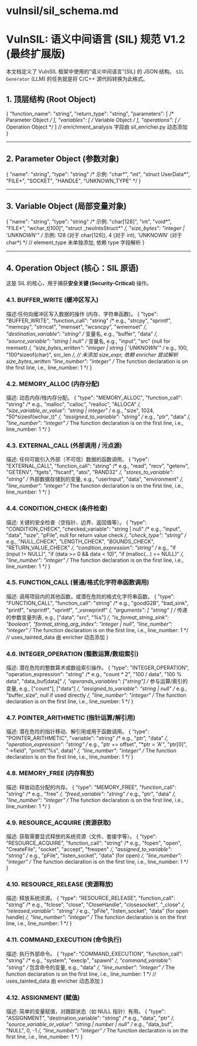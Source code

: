 # vulnsil/sil_schema.md

# VulnSIL: 语义中间语言 (SIL) 规范 V1.2 (最终扩展版)

本文档定义了 VulnSIL 框架中使用的“语义中间语言”(SIL) 的 JSON 结构。
`SIL Generator` (LLM) 的任务就是将 C/C++ 源代码转换为此格式。

## 1. 顶层结构 (Root Object)
{
  "function_name": "string",
  "return_type": "string",
  "parameters": [ /* Parameter Object */ ],
  "variables": [ /* Variable Object */ ],
  "operations": [ /* Operation Object */ ]
  // enrichment_analysis 字段由 sil_enricher.py 动态添加
}

---
## 2. Parameter Object (参数对象)
{
  "name": "string",
  "type": "string" 
  /* 示例: "char*", "int", "struct UserData*", "FILE*", "SOCKET", "HANDLE", "UNKNOWN_TYPE" */
}

---
## 3. Variable Object (局部变量对象)
{
  "name": "string",
  "type": "string" 
  /* 示例: "char[128]", "int", "void*", "FILE*", "wchar_t[100]", "struct _twoIntsStruct*" */,
  "size_bytes": "integer | 'UNKNOWN'" 
  /* 示例: 128 (对于 char[128]), 4 (对于 int), 'UNKNOWN' (对于 char*) */
  // element_type 未单独添加, 依赖 type 字段解析
}

---
## 4. Operation Object (核心：SIL 原语)

这是 SIL 的核心，用于捕获**安全关键 (Security-Critical)** 操作。

### 4.1. BUFFER_WRITE (缓冲区写入)
描述:任何向缓冲区写入数据的操作 (内存、字符串函数)。
{
    "type": "BUFFER_WRITE",
    "function_call": "string" /* e.g., "strcpy", "sprintf", "memcpy", "strncat", "memset", "wcsncpy", "wmemset" */,
    "destination_variable": "string" /* 变量名, e.g., "buffer", "data" */,
    "source_variable": "string | null" /* 变量名, e.g., "input", "src" (null for memset) */,
    "size_bytes_written": "integer | string | 'UNKNOWN'" /* e.g., 100, "100*sizeof(char)", src_len */,
    // 未添加 size_expr, 依赖 enricher 尝试解析 size_bytes_written
    "line_number": "integer" /* The function declaration is on the first line, i.e., line_number: 1 */
  }

### 4.2. MEMORY_ALLOC (内存分配)
描述: 动态内存/栈内存分配。
{
  "type": "MEMORY_ALLOC",
  "function_call": "string" /* e.g., "malloc", "calloc", "realloc", "ALLOCA" */,
  "size_variable_or_value": "string | integer" /* e.g., "size", 1024, "50*sizeof(wchar_t)" */,
  "assigned_to_variable": "string" /* e.g., "ptr", "data" */,
  "line_number": "integer" /* The function declaration is on the first line, i.e., line_number: 1 */
}

### 4.3. EXTERNAL_CALL (外部调用 / 污点源)
描述: 任何可能引入外部（不可信）数据的函数调用。
{
  "type": "EXTERNAL_CALL",
  "function_call": "string" /* e.g., "read", "recv", "getenv", "GETENV", "fgets", "fscanf", "atoi", "RAND32" */,
  "stores_to_variable": "string" /* 外部数据存储到的变量, e.g., "userInput", "data", "environment" */,
  "line_number": "integer" /* The function declaration is on the first line, i.e., line_number: 1 */
}

### 4.4. CONDITION_CHECK (条件检查)
描述: 关键的安全检查（空指针、边界、返回值等）。
{
  "type": "CONDITION_CHECK",
  "checked_variable": "string | null" /* e.g., "input", "data", "size", "pFile", null for return value check */,
  "check_type": "string" /* e.g., "NULL_CHECK", "LENGTH_CHECK", "BOUNDS_CHECK", "RETURN_VALUE_CHECK" */,
  "condition_expression": "string" /* e.g., "if (input != NULL)", "if (data >= 0 && data < 10)", "if (malloc(...) == NULL)" */,
  "line_number": "integer" /* The function declaration is on the first line, i.e., line_number: 1 */
}

### 4.5. FUNCTION_CALL (普通/格式化字符串函数调用)
描述: 调用项目内的其他函数，或潜在危险的格式化字符串函数。
{
  "type": "FUNCTION_CALL",
  "function_call": "string" /* e.g., "goodG2B", "bad_sink", "printf", "snprintf", "vprintf", "_vsnwprintf" */,
  "arguments": [ "string" ] /* 传递的参数变量列表, e.g., ["data", "src", "%s"] */,
  "is_format_string_sink": "boolean", 
  "format_string_arg_index": "integer | null", 
  "line_number": "integer" /* The function declaration is on the first line, i.e., line_number: 1 */
  // uses_tainted_data 由 enricher 动态添加
}

### 4.6. INTEGER_OPERATION (整数运算/数组索引)
描述: 潜在危险的整数算术或数组索引操作。
{
  "type": "INTEGER_OPERATION",
  "operation_expression": "string" /* e.g., "count * 2", "100 / data", "100 % data", "data_buf[data]" */,
  "operands_variables": ["string"] /* 参与运算/索引的变量, e.g., ["count"], ["data"] */,
  "assigned_to_variable": "string | null" /* e.g., "buffer_size", null if used directly */,
  "line_number": "integer" /* The function declaration is on the first line, i.e., line_number: 1 */
}

### 4.7. POINTER_ARITHMETIC (指针运算/解引用)
描述: 潜在危险的指针移动、解引用或用于函数调用。
{
  "type": "POINTER_ARITHMETIC",
  "variable": "string" /* e.g., "ptr", "data" */,
  "operation_expression": "string" /* e.g., "ptr += offset", "*ptr = 'A'", "ptr[0]", "->field", "printf(\"%s\", data)" */, 
  "line_number": "integer" /* The function declaration is on the first line, i.e., line_number: 1 */
}

### 4.8. MEMORY_FREE (内存释放)
描述: 释放动态分配的内存。
{
  "type": "MEMORY_FREE",
  "function_call": "string" /* e.g., "free" */,
  "freed_variable": "string" /* e.g., "ptr", "data" */,
  "line_number": "integer" /* The function declaration is on the first line, i.e., line_number: 1 */
}

### 4.9. RESOURCE_ACQUIRE (资源获取)
描述: 获取需要显式释放的系统资源（文件、套接字等）。
{
  "type": "RESOURCE_ACQUIRE",
  "function_call": "string" /* e.g., "fopen", "open", "CreateFile", "socket", "accept", "freopen" */,
  "assigned_to_variable": "string" /* e.g., "pFile", "listen_socket", "data" (for open) */,
  "line_number": "integer" /* The function declaration is on the first line, i.e., line_number: 1 */
}

### 4.10. RESOURCE_RELEASE (资源释放)
描述: 释放系统资源。
{
  "type": "RESOURCE_RELEASE",
  "function_call": "string" /* e.g., "fclose", "close", "CloseHandle", "closesocket", "_close" */,
  "released_variable": "string" /* e.g., "pFile", "listen_socket", "data" (for open handle) */,
  "line_number": "integer" /* The function declaration is on the first line, i.e., line_number: 1 */
}

### 4.11. COMMAND_EXECUTION (命令执行)
描述: 执行外部命令。
{
  "type": "COMMAND_EXECUTION",
  "function_call": "string" /* e.g., "system", "execlp", "spawnl" */,
  "command_variable": "string" /* 包含命令的变量, e.g., "data" */,
  "line_number": "integer" /* The function declaration is on the first line, i.e., line_number: 1 */
  // uses_tainted_data 由 enricher 动态添加
}

### 4.12. ASSIGNMENT (赋值)
描述: 简单的变量赋值，对跟踪状态（如 NULL 指针）有用。
{
  "type": "ASSIGNMENT",
  "destination_variable": "string" /* e.g., "data", "ptr" */,
  "source_variable_or_value": "string | number | null" /* e.g., "data_buf", "NULL", 0, -1 */,
  "line_number": "integer" /* The function declaration is on the first line, i.e., line_number: 1 */
}
